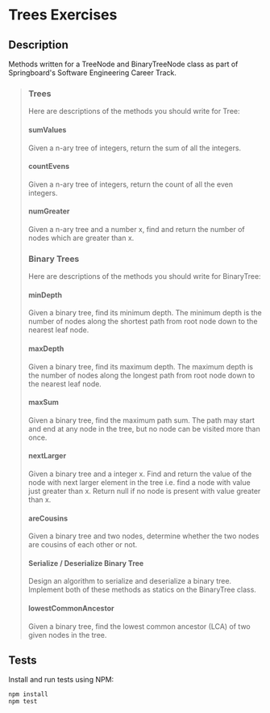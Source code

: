 # Trees Exercises

## Description

Methods written for a TreeNode and BinaryTreeNode class as part of Springboard's Software Engineering Career Track.

> ### Trees
>
> Here are descriptions of the methods you should write for Tree:
>
> #### sumValues
>
> Given a n-ary tree of integers, return the sum of all the integers.
>
> #### countEvens
>
> Given a n-ary tree of integers, return the count of all the even integers.
>
> #### numGreater
>
> Given a n-ary tree and a number x, find and return the number of nodes which are greater than x.
>
> ### Binary Trees
>
> Here are descriptions of the methods you should write for BinaryTree:
>
> #### minDepth
>
> Given a binary tree, find its minimum depth. The minimum depth is the number of nodes along the shortest path from root node down to the nearest leaf node.
>
> #### maxDepth
>
> Given a binary tree, find its maximum depth. The maximum depth is the number of nodes along the longest path from root node down to the nearest leaf node.
>
> #### maxSum
>
> Given a binary tree, find the maximum path sum. The path may start and end at any node in the tree, but no node can be visited more than once.
>
> #### nextLarger
>
> Given a binary tree and a integer x. Find and return the value of the node with next larger element in the tree i.e. find a node with value just greater than x. Return null if no node is present with value greater than x.
>
> #### areCousins
>
> Given a binary tree and two nodes, determine whether the two nodes are cousins of each other or not.
>
> #### Serialize / Deserialize Binary Tree
>
> Design an algorithm to serialize and deserialize a binary tree. Implement both of these methods as statics on the BinaryTree class.
>
> #### lowestCommonAncestor
>
> Given a binary tree, find the lowest common ancestor (LCA) of two given nodes in the tree.

## Tests

Install and run tests using NPM:

```
npm install
npm test
```
